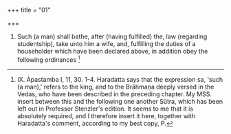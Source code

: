 +++
title = "01"

+++
1. Such (a man) shall bathe, after (having fulfilled) the, law (regarding studentship), take unto him a wife, and, fulfilling the duties of a householder which have been declared above, in addition obey the following ordinances [^1] 


[^1]:  IX. Āpastamba I, 11, 30. 1-4. Haradatta says that the expression sa, 'such (a man),' refers to the king, and to the Brāhmaṇa deeply versed in the Vedas, who have been described in the preceding chapter. My MSS. insert between this and the following one another Sūtra, which has been left out in Professor Stenzler's edition. It seems to me that it is absolutely required, and I therefore insert it here, together with Haradatta's comment, according to my best copy, P.
